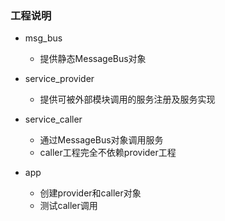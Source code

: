 ### 工程说明
- msg_bus
	- 提供静态MessageBus对象 

- service_provider
	- 提供可被外部模块调用的服务注册及服务实现
	
- service_caller
	- 通过MessageBus对象调用服务
	- caller工程完全不依赖provider工程

- app
	- 创建provider和caller对象
	- 测试caller调用

